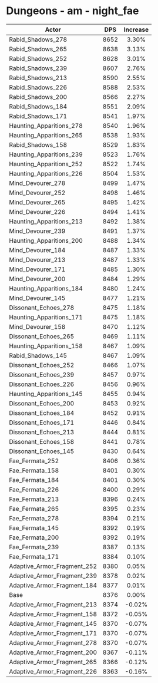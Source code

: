 # Dungeons - am - night_fae
| Actor | DPS | Increase |
|---|:---:|:---:|
|Rabid_Shadows_278|8652|3.30%|
|Rabid_Shadows_265|8638|3.13%|
|Rabid_Shadows_252|8628|3.01%|
|Rabid_Shadows_239|8607|2.76%|
|Rabid_Shadows_213|8590|2.55%|
|Rabid_Shadows_226|8588|2.53%|
|Rabid_Shadows_200|8566|2.27%|
|Rabid_Shadows_184|8551|2.09%|
|Rabid_Shadows_171|8541|1.97%|
|Haunting_Apparitions_278|8540|1.96%|
|Haunting_Apparitions_265|8538|1.93%|
|Rabid_Shadows_158|8529|1.83%|
|Haunting_Apparitions_239|8523|1.76%|
|Haunting_Apparitions_252|8522|1.74%|
|Haunting_Apparitions_226|8504|1.53%|
|Mind_Devourer_278|8499|1.47%|
|Mind_Devourer_252|8498|1.46%|
|Mind_Devourer_265|8495|1.42%|
|Mind_Devourer_226|8494|1.41%|
|Haunting_Apparitions_213|8492|1.38%|
|Mind_Devourer_239|8491|1.37%|
|Haunting_Apparitions_200|8488|1.34%|
|Mind_Devourer_184|8487|1.33%|
|Mind_Devourer_213|8487|1.33%|
|Mind_Devourer_171|8485|1.30%|
|Mind_Devourer_200|8484|1.29%|
|Haunting_Apparitions_184|8480|1.24%|
|Mind_Devourer_145|8477|1.21%|
|Dissonant_Echoes_278|8475|1.18%|
|Haunting_Apparitions_171|8475|1.18%|
|Mind_Devourer_158|8470|1.12%|
|Dissonant_Echoes_265|8469|1.11%|
|Haunting_Apparitions_158|8467|1.09%|
|Rabid_Shadows_145|8467|1.09%|
|Dissonant_Echoes_252|8466|1.07%|
|Dissonant_Echoes_239|8457|0.97%|
|Dissonant_Echoes_226|8456|0.96%|
|Haunting_Apparitions_145|8455|0.94%|
|Dissonant_Echoes_200|8453|0.92%|
|Dissonant_Echoes_184|8452|0.91%|
|Dissonant_Echoes_171|8446|0.84%|
|Dissonant_Echoes_213|8444|0.81%|
|Dissonant_Echoes_158|8441|0.78%|
|Dissonant_Echoes_145|8430|0.64%|
|Fae_Fermata_252|8406|0.36%|
|Fae_Fermata_158|8401|0.30%|
|Fae_Fermata_184|8401|0.30%|
|Fae_Fermata_226|8400|0.29%|
|Fae_Fermata_213|8396|0.24%|
|Fae_Fermata_265|8395|0.23%|
|Fae_Fermata_278|8394|0.21%|
|Fae_Fermata_145|8392|0.19%|
|Fae_Fermata_200|8392|0.19%|
|Fae_Fermata_239|8387|0.13%|
|Fae_Fermata_171|8384|0.10%|
|Adaptive_Armor_Fragment_252|8380|0.05%|
|Adaptive_Armor_Fragment_239|8378|0.02%|
|Adaptive_Armor_Fragment_184|8377|0.01%|
|Base|8376|0.00%|
|Adaptive_Armor_Fragment_213|8374|-0.02%|
|Adaptive_Armor_Fragment_158|8372|-0.05%|
|Adaptive_Armor_Fragment_145|8370|-0.07%|
|Adaptive_Armor_Fragment_171|8370|-0.07%|
|Adaptive_Armor_Fragment_278|8370|-0.07%|
|Adaptive_Armor_Fragment_200|8367|-0.11%|
|Adaptive_Armor_Fragment_265|8366|-0.12%|
|Adaptive_Armor_Fragment_226|8363|-0.16%|
